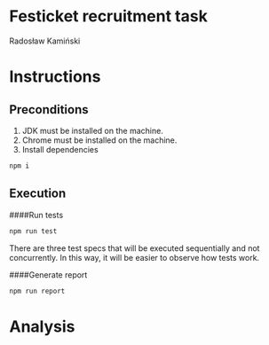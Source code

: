 # Festicket recruitment task
Radosław Kamiński

# Instructions
## Preconditions
1. JDK must be installed on the machine.
2. Chrome must be installed on the machine.
3. Install dependencies
```sh
npm i
```
## Execution
####Run tests
```sh
npm run test
```
There are three test specs that will be executed sequentially and not concurrently. In this way, it will be easier to observe how tests work.

####Generate report
```sh
npm run report
```


# Analysis
